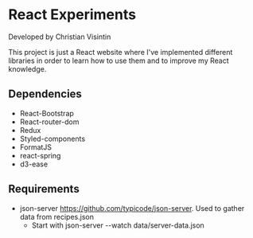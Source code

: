 # React Experiments

Developed by Christian Visintin

This project is just a React website where I've implemented different libraries in order to learn how to use them and to improve my React knowledge.

## Dependencies

- React-Bootstrap
- React-router-dom
- Redux
- Styled-components
- FormatJS
- react-spring
- d3-ease

## Requirements

- json-server <https://github.com/typicode/json-server>. Used to gather data from recipes.json
  - Start with json-server --watch data/server-data.json
